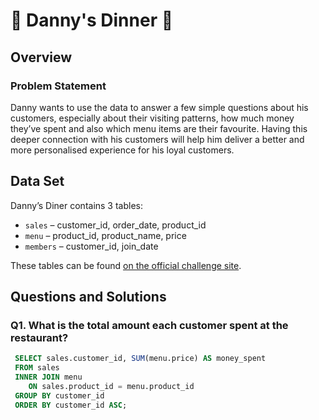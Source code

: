 # 🍜 Danny's Dinner 🍜

## Overview

### Problem Statement
Danny wants to use the data to answer a few simple questions about his customers, especially about their visiting patterns, how much money they’ve spent and also which menu items are their favourite. Having this deeper connection with his customers will help him deliver a better and more personalised experience for his loyal customers.

## Data Set

Danny’s Diner contains 3 tables:

- `sales` – customer_id, order_date, product_id  
- `menu` – product_id, product_name, price  
- `members` – customer_id, join_date  

These tables can be found [on the official challenge site](https://8weeksqlchallenge.com/case-study-1/).

## Questions and Solutions

### Q1. What is the total amount each customer spent at the restaurant?

```sql
 SELECT sales.customer_id, SUM(menu.price) AS money_spent 
 FROM sales
 INNER JOIN menu
 	ON sales.product_id = menu.product_id
 GROUP BY customer_id 
 ORDER BY customer_id ASC;
```






